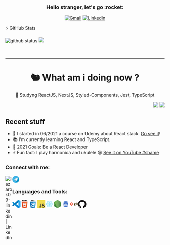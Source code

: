 <h3 align=center>
Hello stranger, let's go :rocket:
</h3>
<span align=center>
  
[![Gmail](https://img.shields.io/badge/lazarok09-Gmail-red)](https://mail.google.com/mail/u/0/?view=cm&fs=1&tf=1&to=lazarok09@gmail.com) [![Linkedin](https://img.shields.io/badge/linkedin-connect-blue)](https://linkedin.com/in/lazarok09)

</span>

:zap: GitHub Stats 

<div href="">

<img height=250rem src="https://github-readme-stats.vercel.app/api?username=lazarok09&show_icons=true&theme=radical" alt="github status" />

<img height=250rem  src="https://github-readme-stats.vercel.app/api/top-langs/?username=lazarok09&theme=radical" />
  

</div>
<div> 
  

<br>
<br>
<hr>
<div>
<!--START_SECTION:activity-->
  <h1 align=center> 🐿️ What am i doing now ? </h1>
<p align=center>
📘 Studyng ReactJS, NextJS, Styled-Components, Jest, TypeScript
</p>


<p>
<div align=end>
  
<img src="https://readme-jokes.vercel.app/api" />
<img src="https://c.tenor.com/tYJREL-BRcAAAAAM/dean-winchester-supernatural.gif" />
</div>
</div>

## Recent stuff
- :memo: I  started in 06/2021 a course on Udemy about React stack. [Go see it][course]!
- :books: I’m currently learning React and TypeScript.
- 🥅 2021 Goals: Be a React Developer
- ⚡ Fun fact: I play harmonica and ukulele :sunglasses: [See it on YouTube #shame](https://youtu.be/yPhUzra9deA)
### Connect with me:

[<img align="left" alt="lazarok09-linkedin | LinkedIn" width="22px" src="https://cdn.jsdelivr.net/npm/simple-icons@v3/icons/linkedin.svg" />][linkedin]
[<img align="left" alt="Telegram" width="22px" src="./telegrama.svg" />][telegram]

<br />

### Languages and Tools:

[<img align="left" alt="Visual Studio Code" width="26px" src="https://raw.githubusercontent.com/github/explore/80688e429a7d4ef2fca1e82350fe8e3517d3494d/topics/visual-studio-code/visual-studio-code.png" />][vscodeplaylist]
[<img align="left" alt="HTML5" width="26px" src="https://raw.githubusercontent.com/github/explore/80688e429a7d4ef2fca1e82350fe8e3517d3494d/topics/html/html.png" />][htmlplaylist]
[<img align="left" alt="CSS3" width="26px" src="https://raw.githubusercontent.com/github/explore/80688e429a7d4ef2fca1e82350fe8e3517d3494d/topics/css/css.png" />][cssplaylist]
[<img align="left" alt="JavaScript" width="26px" src="https://raw.githubusercontent.com/github/explore/80688e429a7d4ef2fca1e82350fe8e3517d3494d/topics/javascript/javascript.png" />][javascriptplaylist]
[<img align="left" alt="React" width="26px" src="https://raw.githubusercontent.com/github/explore/80688e429a7d4ef2fca1e82350fe8e3517d3494d/topics/react/react.png" />][reactplaylist]
[<img align="left" alt="Node.js" width="26px" src="https://raw.githubusercontent.com/github/explore/80688e429a7d4ef2fca1e82350fe8e3517d3494d/topics/nodejs/nodejs.png" />][nodeplaylist]
[<img align="left" alt="SQL" width="26px" src="https://raw.githubusercontent.com/github/explore/80688e429a7d4ef2fca1e82350fe8e3517d3494d/topics/sql/sql.png" />][sqlplaylist]
[<img align="left" alt="Git" width="26px" src="https://raw.githubusercontent.com/github/explore/80688e429a7d4ef2fca1e82350fe8e3517d3494d/topics/git/git.png" />][git]
[<img align="left" alt="GitHub" width="26px" src="https://raw.githubusercontent.com/github/explore/78df643247d429f6cc873026c0622819ad797942/topics/github/github.png" />][githubplaylist]

<br />
<br />



[telegram]: https://web.telegram.org/#/im?p=@lazarok09
[course]:  https://www.udemy.com/course/curso-de-reactjs-nextjs-completo-do-basico-ao-avancado/
[linkedin]: https://linkedin.com/in/lazarok09
[vscodeplaylist]: https://www.youtube.com/watch?v=tmgpF7Bn3_E
[htmlplaylist]: https://www.youtube.com/watch?v=epDCjksKMok&list=PLHz_AreHm4dlAnJ_jJtV29RFxnPHDuk9o
[cssplaylist]: https://www.youtube.com/watch?v=P8LxrpNQrTU
[javascriptplaylist]: https://www.youtube.com/playlist?list=PLkwxH9e_vrALRJKu7wfXby3MKeflhTu6B
[reactplaylist]: https://www.youtube.com/watch?v=7A4UQGrFU9Q&list=PL85ITvJ7FLoiuaKgHFYgrhZDwXOUEaxWI
[nodeplaylist]: https://www.youtube.com/watch?v=DiXbJL3iWVs
[git]: https://www.youtube.com/watch?v=OuOb1_qADBQ&t=2560s
[sqlplaylist]: https://www.youtube.com/watch?v=Fbu7z5dXcRs&t=151s
[githubplaylist]: https://www.youtube.com/watch?v=2alg7MQ6_sI

